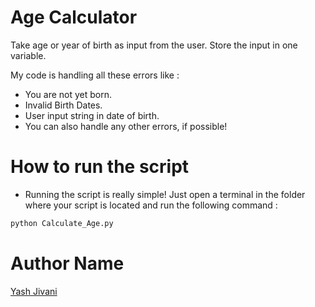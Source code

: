 # Age Calculator
Take age or year of birth as input from the user. Store the input in one variable. 

 My code is handling all these errors like :

- You are not yet born.
- Invalid Birth Dates.
- User input string in date of birth.
 - You can also handle any other errors, if possible!
# How to run the script
- Running the script is really simple! Just open a terminal in the folder where your script is located and run the following command :
```python
python Calculate_Age.py
```
# Author Name
[Yash Jivani](https://github.com/yash-jivani)